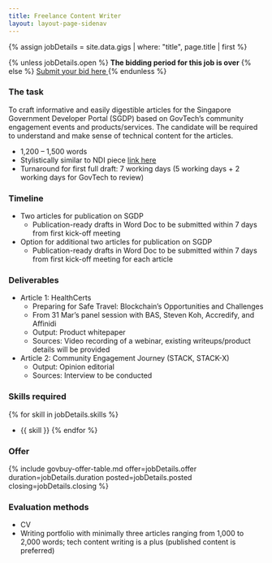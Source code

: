 ```yaml
---
title: Freelance Content Writer
layout: layout-page-sidenav
---
```


{% assign jobDetails = site.data.gigs | where: "title", page.title | first %}

{% unless jobDetails.open %}
**The bidding period for this job is over**
{% else %}
<a href="{{ jobDetails.bid_link }}" class="sgds-button is-primary">
  Submit your bid here
</a>
{% endunless %}

### The task

To craft informative and easily digestible articles for the Singapore Government Developer Portal (SGDP) based on GovTech’s community engagement events and products/services. The candidate will be required to understand and make sense of technical content for the articles.

- 1,200 – 1,500 words
- Stylistically similar to NDI piece [link here](https://medium.com/ndi-sg/stack-x-webinar-national-digital-identity-stack-introduction-to-ndi-34b5dbed9565)
- Turnaround for first full draft: 7 working days (5 working days + 2 working days for GovTech to review)

### Timeline

- Two articles for publication on SGDP
  - Publication-ready drafts in Word Doc to be submitted
  within 7 days from first kick-off meeting
- Option for additional two articles for publication on SGDP
  - Publication-ready drafts in Word Doc to be submitted within 7 days from first kick-off meeting for each article

### Deliverables

- Article 1: HealthCerts
  - Preparing for Safe Travel: Blockchain’s Opportunities and Challenges
  - From 31 Mar’s panel session with BAS, Steven Koh, Accredify, and Affinidi
  - Output: Product whitepaper
  - Sources: Video recording of a webinar, existing writeups/product details will be provided
- Article 2: Community Engagement Journey (STACK, STACK-X)
  - Output: Opinion editorial
  - Sources: Interview to be conducted

### Skills required

{% for skill in jobDetails.skills %}
- {{ skill }}
{% endfor %}

### Offer

{% include govbuy-offer-table.md
  offer=jobDetails.offer duration=jobDetails.duration
  posted=jobDetails.posted closing=jobDetails.closing %}

### Evaluation methods

- CV
- Writing portfolio with minimally three articles ranging from 1,000 to 2,000 words; tech content writing is a plus (published content is preferred)
